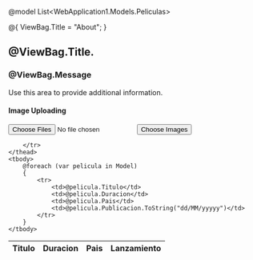 @model List<WebApplication1.Models.Peliculas>

@{
    ViewBag.Title = "About";
}

<style type="text/css">
    .image_container {
        height: 120px;
        width: 200px;
        border-radius: 6px;
        overflow: hidden;
        margin: 10px;
    }

        .image_container img {
            height: 100%;
            width: auto;
            object-fit: cover;
        }

        .image_container span {
            top: -6px;
            right: 8px;
            color: red;
            font-size: 28px;
            font-weight: normal;
            cursor: pointer;
        }
</style>

<h2>@ViewBag.Title.</h2>
<h3>@ViewBag.Message</h3>

<p>Use this area to provide additional information.</p>

<div class="container mt-3 w-100">
    <div class="card shadow-sm w-100">
        <div class="card-header d-flex justify-content-between">
            <h4>Image Uploading</h4>
            <form class="form" action="#" method="post" id="form">
                <input type="file" name="Image" id="image" multiple="multiple" class="d-none" onchange="image_select()">
                <button class="btn btn-sm btn-primary" type="button" onclick="document.getElementById('image').click()">Choose Images</button>
            </form>
        </div>
        <div class="card-body d-flex flex-wrap justify-content-start" id="container">
            <!-- Image will be show here-->
        </div>
    </div>
</div>

<table class="table">
    <thead>
        <tr>
            <th>Titulo</th>
            <th>Duracion</th>
            <th>Pais</th>
            <th>Lanzamiento</th>

        </tr>
    </thead>
    <tbody>
        @foreach (var pelicula in Model)
        {
            <tr>
                <td>@pelicula.Titulo</td>
                <td>@pelicula.Duracion</td>
                <td>@pelicula.Pais</td>
                <td>@pelicula.Publicacion.ToString("dd/MM/yyyyy")</td>
            </tr>
        }
    </tbody>
</table>

<script>

    // this variable will store images for preview
    var images = [];

    // this function will select images
    function image_select() {
        var image = document.getElementById('image').files;
        for (i = 0; i < image.length; i++) {
            if (check_duplicate(image[i].name)) {
                images.push({
                    "name": image[i].name,
                    "url": URL.createObjectURL(image[i]),
                    "file": image[i],
                })

                console.log(images);
            } else {
                alert(image[i].name + " is already added to the list");
            }
        }

        document.getElementById('form').reset();
        document.getElementById('container').innerHTML = image_show();
    }

    // this function will show images in the DOM
    function image_show() {
        var image = "";
        images.forEach((i) => {
            image += `<div class="image_container d-flex justify-content-center position-relative">
                   <img src="`+ i.url +`" alt="Image">
                   <button class="xd" id=`+ images.indexOf(i) + ` onclick="delete_image(`+ images.indexOf(i) + `)">&times;</button>

              </div>`;
        })
        return image;
    }

    // this function will get all images from the array
    function get_image_data() {
        var form = new FormData()
        for (let index = 0; index < images.length; index++) {
            form.append("file[" + index + "]", images[index]['file']);
        }
        return form;
    }

    // this function will delete a specific image from the container
    function delete_image() {
        var test = document.querySelectorAll('.xd')
        //images.splice(1, i);
        console.log(test.id);
        document.getElementById('container').innerHTML = image_show();
    }


    // this function will check duplicate images
    function check_duplicate() {
        var image = true;
        if (images.length > 0) {
            for (e = 0; e < images.length; e++) {
                if (images[e].name == name) {
                    image = false;
                    break;
                }
            }
        }
        return image;
    }
 </script>
